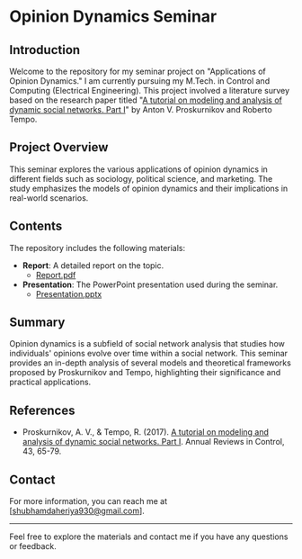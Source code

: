 # Opinion Dynamics Seminar

## Introduction
Welcome to the repository for my seminar project on "Applications of Opinion Dynamics." I am currently pursuing my M.Tech. in Control and Computing (Electrical Engineering). This project involved a literature survey based on the research paper titled "[A tutorial on modeling and analysis of dynamic social networks. Part I](https://doi.org/10.1016/j.arcontrol.2017.03.002)" by Anton V. Proskurnikov and Roberto Tempo.

## Project Overview
This seminar explores the various applications of opinion dynamics in different fields such as sociology, political science, and marketing. The study emphasizes the models of opinion dynamics and their implications in real-world scenarios.

## Contents
The repository includes the following materials:
- **Report**: A detailed report on the topic.
  - [Report.pdf](docs/Report.pdf)
- **Presentation**: The PowerPoint presentation used during the seminar.
  - [Presentation.pptx](presentations/Presentation.pptx)

## Summary
Opinion dynamics is a subfield of social network analysis that studies how individuals' opinions evolve over time within a social network. This seminar provides an in-depth analysis of several models and theoretical frameworks proposed by Proskurnikov and Tempo, highlighting their significance and practical applications.

## References
- Proskurnikov, A. V., & Tempo, R. (2017). [A tutorial on modeling and analysis of dynamic social networks. Part I](https://doi.org/10.1016/j.arcontrol.2017.03.002). Annual Reviews in Control, 43, 65-79.

## Contact
For more information, you can reach me at [shubhamdaheriya930@gmail.com].

---

Feel free to explore the materials and contact me if you have any questions or feedback.
